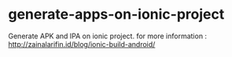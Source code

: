 # generate-apps-on-ionic-project
Generate APK and IPA on ionic project.
for more information : http://zainalarifin.id/blog/ionic-build-android/
